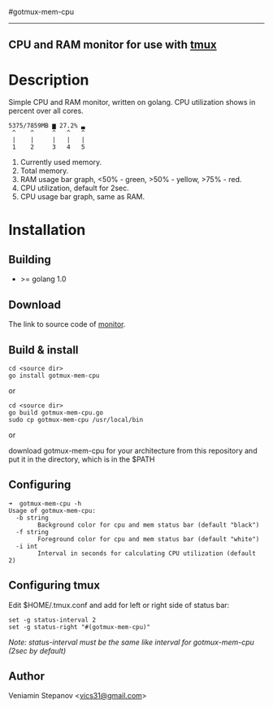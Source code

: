#gotmux-mem-cpu

----------------------------------
CPU and RAM monitor for use with [tmux](https://tmux.github.io/)
-----------------------------------

Description
===========

Simple CPU and RAM monitor, written on golang. CPU utilization shows in percent over all cores.

```
5375/7859MB ▆ 27.2% ▃ 
 ^    ^     ^   ^   ^
 |    |     |   |   |
 1    2     3   4   5
 ```

1. Currently used memory.
2. Total memory.
3. RAM usage bar graph, <50% - green, >50% - yellow, >75% - red.
4. CPU utilization, default for 2sec.
5. CPU usage bar graph, same as RAM.
 
 
Installation
============

Building
--------
 
* \>= golang 1.0                                                                                                                                                                                               

Download
--------
The link to source code of [monitor](https://github.com/Spirans/gotmux-mem-cpu).

Build & install
-----
```
cd <source dir>
go install gotmux-mem-cpu
```
or
```
cd <source dir>
go build gotmux-mem-cpu.go
sudo cp gotmux-mem-cpu /usr/local/bin
```
or 

download gotmux-mem-cpu for your architecture from this repository and put it in the directory, which is in the $PATH

Configuring
-----------
```
➜  gotmux-mem-cpu -h
Usage of gotmux-mem-cpu:
  -b string
        Background color for cpu and mem status bar (default "black")
  -f string
        Foreground color for cpu and mem status bar (default "white")
  -i int
        Interval in seconds for calculating CPU utilization (default 2)

```

Configuring tmux
--------------
Edit $HOME/.tmux.conf and add for left or right side of status bar:
```
set -g status-interval 2
set -g status-right "#(gotmux-mem-cpu)"
```

_Note: status-interval must be the same like interval for gotmux-mem-cpu (2sec by default)_

Author
------

Veniamin Stepanov <[vics31@gmail.com](mailto:vics31@gmail.com)>
